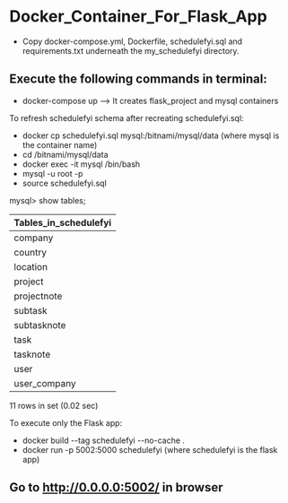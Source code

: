 # Docker_Container_For_Flask_App

-  Copy docker-compose.yml, Dockerfile, schedulefyi.sql and requirements.txt underneath the my_schedulefyi directory.

## Execute the following commands in terminal:
- docker-compose up --> It creates flask_project and mysql containers

To refresh schedulefyi schema after recreating schedulefyi.sql:
- docker cp schedulefyi.sql mysql:/bitnami/mysql/data 
(where mysql is the container name)
- cd /bitnami/mysql/data
- docker exec -it mysql /bin/bash
- mysql -u root -p
- source schedulefyi.sql

mysql> show tables;

| Tables_in_schedulefyi |
|-----------------------|
| company               |
| country               |
| location              |
| project               |
| projectnote           |
| subtask               |
| subtasknote           |
| task                  |
| tasknote              |
| user                  |
| user_company          |

11 rows in set (0.02 sec)


To execute only the Flask app:
- docker build --tag schedulefyi --no-cache .
- docker run -p 5002:5000 schedulefyi
(where schedulefyi is the flask app)

## Go to http://0.0.0.0:5002/ in browser

